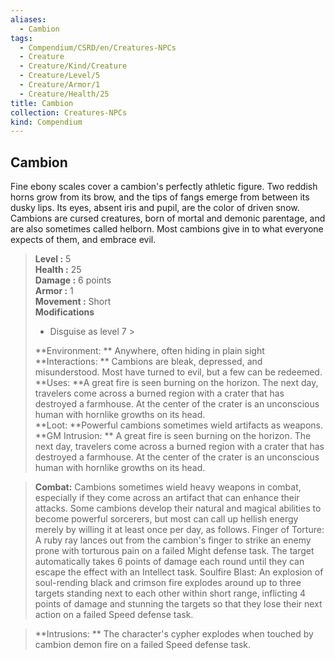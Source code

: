 ```yaml
---
aliases:
  - Cambion
tags:
  - Compendium/CSRD/en/Creatures-NPCs
  - Creature
  - Creature/Kind/Creature
  - Creature/Level/5
  - Creature/Armor/1
  - Creature/Health/25
title: Cambion
collection: Creatures-NPCs
kind: Compendium
---
```

## Cambion  
Fine ebony scales cover a cambion's perfectly athletic figure. Two reddish horns grow from
its brow, and the tips of fangs emerge from between its dusky lips. Its eyes, absent iris and
pupil, are the color of driven snow. Cambions are cursed creatures, born of mortal and
demonic parentage, and are also sometimes called helborn. Most cambions give in to what
everyone expects of them, and embrace evil.  

  
> **Level :** 5  
> **Health :** 25  
> **Damage :** 6 points  
> **Armor :** 1  
> **Movement :** Short  
> **Modifications**  
>- Disguise as level 7 >
>  
> **Environment: ** Anywhere, often hiding in plain sight  
> **Interactions: ** Cambions are bleak, depressed, and misunderstood. Most have turned to evil, but a few can be redeemed.  
> **Uses: **A great fire is seen burning on the horizon. The next day, travelers come across a burned region with a crater that has destroyed a farmhouse. At the center of the crater is an unconscious human with hornlike growths on its head.  
> **Loot: **Powerful cambions sometimes wield artifacts as weapons.  
> **GM Intrusion: ** A great fire is seen burning on the horizon. The next day, travelers come across a burned region with a crater that has destroyed a farmhouse. At the center of the crater is an unconscious human with hornlike growths on its head.  

> **Combat:** 
> Cambions sometimes wield heavy weapons in combat, especially if they come across an artifact that can enhance their attacks. Some cambions develop their natural and magical abilities to become powerful sorcerers, but most can call up hellish energy merely by willing it at least once per day, as follows.
Finger of Torture: A ruby ray lances out from the cambion's finger to strike an enemy prone with torturous pain on a failed Might defense task. The target automatically takes 6 points of damage each round until they can escape the effect with an Intellect task.
Soulfire Blast: An explosion of soul-rending black and crimson fire explodes around up to three targets standing next to each other within short range, inflicting 4 points of damage and stunning the targets so that they lose their next action on a failed Speed defense task.  
  

> **Intrusions: ** 
> The character's cypher explodes when touched by cambion demon fire on a failed Speed defense task.  
